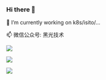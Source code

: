 ### Hi there 👋

🔭 I’m currently working on k8s/isito/...

📫 微信公众号: 黑光技术

![](https://github-readme-stats.vercel.app/api?username=helight&show_icons=true&theme=radical)

![](https://github-readme-stats.vercel.app/api/top-langs/?bg_color=30%2Ce96443%2C904e95&title_color=fff&username=helight&text_color=fff)

<a href="https://github.com/helight/xblog">
  <img align="center" src="https://github-readme-stats.vercel.app/api/pin?username=helight&repo=xblog" />
</a>

<!--
**helight/helight** is a ✨ _special_ ✨ repository because its `README.md` (this file) appears on your GitHub profile.

Here are some ideas to get you started:

- 🔭 I’m currently working on ...
- 🌱 I’m currently learning ...
- 👯 I’m looking to collaborate on ...
- 🤔 I’m looking for help with ...
- 💬 Ask me about ...
- 📫 How to reach me: ...
- 😄 Pronouns: ...
- ⚡ Fun fact: ...
-->

